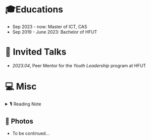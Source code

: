 # 🎓Educations
- Sep 2023 - now: Master of ICT, CAS
- Sep 2019 - June 2023: Bachelor of HFUT

# 💬 Invited Talks
- *2023.04*, Peer Mentor for the *Youth Leadership* program at HFUT

# 💻 Misc

<details>
<summary>🎙 Reading Note</summary>
<pre><code>
11/2024 久久为功,善作善成
</code></pre>
</details>

## 🎥 Photos
- To be continued…
